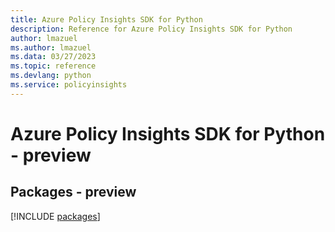 ```yaml
---
title: Azure Policy Insights SDK for Python
description: Reference for Azure Policy Insights SDK for Python
author: lmazuel
ms.author: lmazuel
ms.data: 03/27/2023
ms.topic: reference
ms.devlang: python
ms.service: policyinsights
---
```

# Azure Policy Insights SDK for Python - preview
## Packages - preview
[!INCLUDE [packages](policy-insights-index.md)]